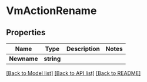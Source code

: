 # VmActionRename

## Properties
Name | Type | Description | Notes
------------ | ------------- | ------------- | -------------
**Newname** | **string** |  | 

[[Back to Model list]](../README.md#documentation-for-models) [[Back to API list]](../README.md#documentation-for-api-endpoints) [[Back to README]](../README.md)


